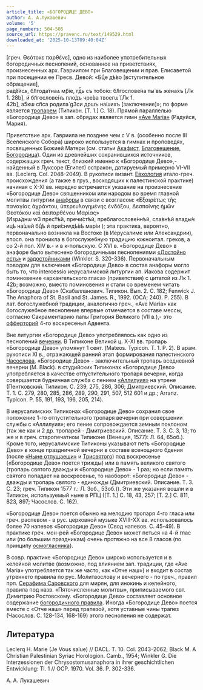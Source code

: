```yaml
---
article_title: «БОГОРОДИЦЕ ДЕВО»
author: А. А.Лукашевич
volume: '5'
page_numbers: 504-505
source_url: https://pravenc.ru/text/149529.html
downloaded_at: '2025-10-13T09:40:04Z'
---
```


[греч. Θεότοκε παρθένε], одно из наиболее употребительных богородичных песнопений, основанное на приветствиях, произнесенных арх. Гавриилом при Благовещении и прав. Елисаветой при посещении ее Пресв. Девой: «<span class="cu">Бцⷣе</span> <span class="cu">дѣ́во</span> [вступительное обращение], <span class="cu">ра́дꙋйсѧ,</span> <span class="cu">бл҃года́тнаѧ</span> <span class="cu">мр҃iе,</span> <span class="cu">гдⷭ҇ь</span> <span class="cu">съ</span> <span class="cu">тобо́ю:</span> <span class="cu">бл҃гослове́на</span> <span class="cu">ты̀</span> <span class="cu">въ</span> <span class="cu">жена́хъ</span> [Лк 1. 28b], <span class="cu">и҆</span> <span class="cu">бл҃гослове́нъ</span> <span class="cu">пло́дъ</span> <span class="cu">чре́ва</span> <span class="cu">твоегѡ̀</span> [Лк 1. 42b], <span class="cu">a5кѡ</span> <span class="cu">сп҃са</span> <span class="cu">родила́</span> <span class="cu">g3си</span> <span class="cu">дpшъ</span> <span class="cu">на́шихъ</span> [заключение]»; по форме является [тропарем](https://pravenc.ru/text/тропарем.html) (Типикон. [Т. 1.] С. 18). Прямой параллелью «Богородице Дево» в зап. обрядах является гимн [«Ave Maria»](<https://pravenc.ru/text/ Ave Maria .html>) (Радуйся, Мария).

Приветствие арх. Гавриила не позднее чем с V в. (особенно после III Вселенского Собора) широко используется в гимнах и проповедях, посвященных Божией Матери (см. статьи [Акафист](https://pravenc.ru/text/Акафист.html), [Благовещение](https://pravenc.ru/text/Благовещение.html), [Богородица](https://pravenc.ru/text/Богородица.html)). Один из древнейших сохранившихся источников, содержащих греч. текст, близкий именно к «Богородице Дево»,- найденный в Луксоре (Египет) остракон, датируемый примерно VI-VII вв. (Leclerq. Col. 2048-2049). В рукописи визант. [Евхология](https://pravenc.ru/text/Евхология.html) итало-греч. происхождения (а также в груз., восходящих к палестинской практике) начиная с X-XI вв. нередко встречается указание на произнесение «Богородице Дево» священником или народом во время главной молитвы литургии [анафоры](https://pravenc.ru/text/Анафора.html) в связи с возгласом: «̓Εξαιρέτως τῆς παναγίας ἀχράντου, ὑπερευλογημένης ἐνδόξου, Δεσποίνης ἡμῶν Θεοτόκου καὶ ἀειπαρθένου Μαρίας» (<span class="cu">И҆зрѧ́днѡ</span> <span class="cu">w3</span> <span class="cu">прест҃ѣ́й,</span> <span class="cu">пречи́стѣй,</span> <span class="cu">преблагослове́ннѣй,</span> <span class="cu">сла́внѣй</span> <span class="cu">влады́чицѣ</span> <span class="cu">на́шей</span> <span class="cu">бцⷣѣ</span> <span class="cu">и҆</span> <span class="cu">при́снwдѣ́вѣ</span> <span class="cu">марiи</span> ); эта практика, вероятно, первоначально возникла на Востоке (в Иерусалиме или Александрии), впосл. она проникла в богослужебную традицию южноитал. греков, а со 2-й пол. XIV в.- и в к-польскую. С XVI в. «Богородице Дево» в анафоре было вытеснено богородичными песнопениями [«Достойно есть»](<https://pravenc.ru/text/ ДОСТОЙНО ЕСТЬ  ИКОНА БОЖИЕЙ МАТЕРИ.html>) и [задостойниками](https://pravenc.ru/text/задостойниками.html) (Winkler. S. 320-336). Первоначальным поводом для включения «Богородице Дево» в состав анафоры могло быть то, что intercessio иерусалимской литургии ап. Иакова содержит поминовение «архангельского гласа» (приветствия) с цитатой из Лк 1. 42b; возможно, вместо поминовения и стали со временем читать «Богородице Дево» (Скабалланович. Типикон. Вып. 2. С. 182; Fenwick J. The Anaphora of St. Basil and St. James. R., 1992. (OCA; 240). P. 255). В лат. богослужебной традиции, аналогично греч., «Ave Maria» как богослужебное песнопение впервые отмечается в составе мессы, согласно Сакраментарию папы Григория Великого (VII в.),- это [офферторий](https://pravenc.ru/text/офферторий.html) 4-го воскресенья Адвента.

Вне литургии «Богородице Дево» употреблялось как одно из песнопений [вечерни](https://pravenc.ru/text/вечерни.html). В Типиконе Великой ц. X-XI вв. тропарь «Богородице Дево» упомянут 1 сент. (Mateos. Typicon. T. 1. P. 2). В арам. рукописи XI в., отражающей ранний этап формирования палестинского [Часослова](https://pravenc.ru/text/Часослова.html), «Богородице Дево» - заключительный тропарь вседневной вечерни (M. Black). в студийских Типиконах «Богородице Дево» употребляется в качестве отпустительного тропаря вечерни, когда совершается будничная служба с пением [«Аллилуия»](<https://pravenc.ru/text/ Аллилуия .html>) на утрене (Пентковский. Типикон. С. 239, 275, 286, 306; Дмитриевский. Описание. Т. 1. С. 279, 280, 285, 286, 289, 290, 291, 507, 512 601 и др.; Arranz. Typicon. P. 55, 191, 193, 196, 205, 214).

В иерусалимских Типиконах «Богородице Дево» сохранил свое положение 1-го отпустительного тропаря вечерни при совершении службы с «Аллилуия»; его пение сопровождается земным поклоном (так же как и 2 др. тропарей - Дмитриевский. Описание. Т. 3. С. 3, 13; то же и в греч. старопечатном Типиконе (Венеция, 1577): Л. 64, 65об.). Кроме того, иерусалимские Типиконы указывают петь «Богородице Дево» в конце праздничной вечерни в составе всенощного бдения (после [«Ныне отпущаеши»](<https://pravenc.ru/text/ Ныне отпущаеши .html>) и [Трисвятого](https://pravenc.ru/text/Трисвятого.html)) под воскресенье («Богородице Дево» поется трижды) или в память великого святого (тропарь святого дважды и «Богородице Дево» - 1 раз; но если память святого попадает на воскресенье, то наоборот: «Богородице Дево» - дважды и тропарь святого - единожды (Дмитриевский. Описание. Т. 3. С. 23; греч. Типикон 1577 г.: Л. 3об., 53об.)). Эти же указания вошли и в Типикон, используемый ныне в РПЦ ([Т. 1.] С. 18, 43, 257; [Т. 2.] С. 811, 823, 897; Часослов. С. 162).

«Богородице Дево» поется обычно на мелодию тропаря 4-го гласа или греч. распевом - в рус. церковной музыке XVIII-XX вв. использовалось более 70 напевов «Богородице Дево» (Свод напевов. С. 45-49). В практике греч. мон-рей «Богородице Дево» может петься на 4-й глас или (по большим праздникам) очень протяжно на все 8 гласов (по принципу [осмогласника](https://pravenc.ru/text/осмогласника.html)).

В совр. практике «Богородице Дево» широко используется и в келейной молитве (возможно, под влиянием зап. традиции, где «Ave Maria» употребляется так же часто, как «Отче наш») и входит в состав утреннего правила по рус. Молитвослову и вечернего - по греч., правил прп. [Серафима Саровского](<https://pravenc.ru/text/Серафим Саровский.html>) для мирян, для инокинь и келейного, правила под назв. «Пяточисленные молитвы», приписываемого свт. Димитрию Ростовскому. «Богородице Дево» составляет основное содержание [богородичного правила](<https://pravenc.ru/text/богородичного правила.html>). Иногда «Богородице Дево» поется вместе с «Отче наш» перед трапезой, хотя уставные чины трапез (Часослов. С. 128-134, 168-169) этого песнопения не содержат.

## Литература

Leclerq H. Marie (Je Vous salue) // DACL. T. 10. Col. 2043-2062; Black M. A Christian Palestinian Syriac Horologion. Camb., 1954; Winkler G. Die Interzessionen der Chrysostomusanaphora in ihrer geschichtlichen Entwicklung: Tl. 1 // OCP. 1970. Vol. 36. P. 302-336.

А. А.  Лукашевич
